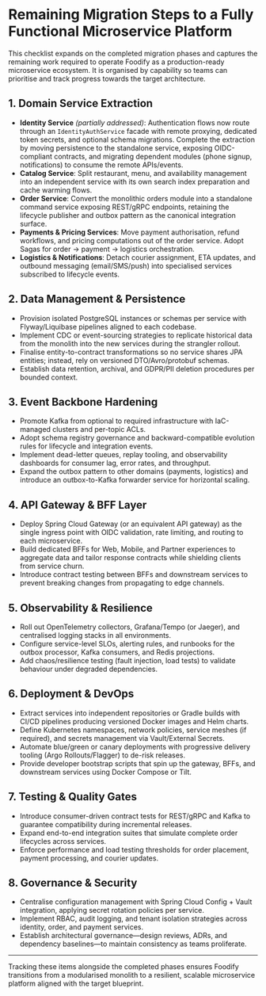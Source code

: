 # Remaining Migration Steps to a Fully Functional Microservice Platform

This checklist expands on the completed migration phases and captures the remaining work required to operate Foodify as a production-ready microservice ecosystem. It is organised by capability so teams can prioritise and track progress towards the target architecture.

## 1. Domain Service Extraction
- **Identity Service** *(partially addressed)*: Authentication flows now route through an `IdentityAuthService` facade with remote proxying, dedicated token secrets, and optional schema migrations. Complete the extraction by moving persistence to the standalone service, exposing OIDC-compliant contracts, and migrating dependent modules (phone signup, notifications) to consume the remote APIs/events.
- **Catalog Service**: Split restaurant, menu, and availability management into an independent service with its own search index preparation and cache warming flows.
- **Order Service**: Convert the monolithic orders module into a standalone command service exposing REST/gRPC endpoints, retaining the lifecycle publisher and outbox pattern as the canonical integration surface.
- **Payments & Pricing Services**: Move payment authorisation, refund workflows, and pricing computations out of the order service. Adopt Sagas for order → payment → logistics orchestration.
- **Logistics & Notifications**: Detach courier assignment, ETA updates, and outbound messaging (email/SMS/push) into specialised services subscribed to lifecycle events.

## 2. Data Management & Persistence
- Provision isolated PostgreSQL instances or schemas per service with Flyway/Liquibase pipelines aligned to each codebase.
- Implement CDC or event-sourcing strategies to replicate historical data from the monolith into the new services during the strangler rollout.
- Finalise entity-to-contract transformations so no service shares JPA entities; instead, rely on versioned DTO/Avro/protobuf schemas.
- Establish data retention, archival, and GDPR/PII deletion procedures per bounded context.

## 3. Event Backbone Hardening
- Promote Kafka from optional to required infrastructure with IaC-managed clusters and per-topic ACLs.
- Adopt schema registry governance and backward-compatible evolution rules for lifecycle and integration events.
- Implement dead-letter queues, replay tooling, and observability dashboards for consumer lag, error rates, and throughput.
- Expand the outbox pattern to other domains (payments, logistics) and introduce an outbox-to-Kafka forwarder service for horizontal scaling.

## 4. API Gateway & BFF Layer
- Deploy Spring Cloud Gateway (or an equivalent API gateway) as the single ingress point with OIDC validation, rate limiting, and routing to each microservice.
- Build dedicated BFFs for Web, Mobile, and Partner experiences to aggregate data and tailor response contracts while shielding clients from service churn.
- Introduce contract testing between BFFs and downstream services to prevent breaking changes from propagating to edge channels.

## 5. Observability & Resilience
- Roll out OpenTelemetry collectors, Grafana/Tempo (or Jaeger), and centralised logging stacks in all environments.
- Configure service-level SLOs, alerting rules, and runbooks for the outbox processor, Kafka consumers, and Redis projections.
- Add chaos/resilience testing (fault injection, load tests) to validate behaviour under degraded dependencies.

## 6. Deployment & DevOps
- Extract services into independent repositories or Gradle builds with CI/CD pipelines producing versioned Docker images and Helm charts.
- Define Kubernetes namespaces, network policies, service meshes (if required), and secrets management via Vault/External Secrets.
- Automate blue/green or canary deployments with progressive delivery tooling (Argo Rollouts/Flagger) to de-risk releases.
- Provide developer bootstrap scripts that spin up the gateway, BFFs, and downstream services using Docker Compose or Tilt.

## 7. Testing & Quality Gates
- Introduce consumer-driven contract tests for REST/gRPC and Kafka to guarantee compatibility during incremental releases.
- Expand end-to-end integration suites that simulate complete order lifecycles across services.
- Enforce performance and load testing thresholds for order placement, payment processing, and courier updates.

## 8. Governance & Security
- Centralise configuration management with Spring Cloud Config + Vault integration, applying secret rotation policies per service.
- Implement RBAC, audit logging, and tenant isolation strategies across identity, order, and payment services.
- Establish architectural governance—design reviews, ADRs, and dependency baselines—to maintain consistency as teams proliferate.

---

Tracking these items alongside the completed phases ensures Foodify transitions from a modularised monolith to a resilient, scalable microservice platform aligned with the target blueprint.
